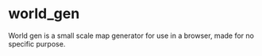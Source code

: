 # world_gen
World gen is a small scale map generator for use in a browser, made for no specific purpose.